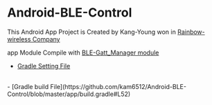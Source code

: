 # Android-BLE-Control

This Android App Project is Created by Kang-Young won in [Rainbow-wireless Company](http://www.rainbow-wireless.com/) 

app Module Compile with [BLE-Gatt_Manager module](https://github.com/kam6512/BLE-Gatt_Manager)
<br>
- [Gradle Setting File](https://github.com/kam6512/Android-BLE-Control/blob/master/settings.gradle)
<br>
- [Gradle build File](https://github.com/kam6512/Android-BLE-Control/blob/master/app/build.gradle#L52)
